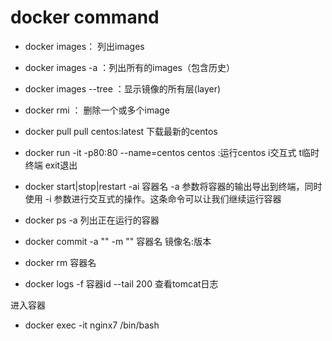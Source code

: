 docker command
===
* docker images： 列出images
* docker images -a ：列出所有的images（包含历史）
* docker images --tree ：显示镜像的所有层(layer)
* docker rmi  <image ID>： 删除一个或多个image

* docker pull pull centos:latest 下载最新的centos

* docker run -it -p80:80 --name=centos centos	:运行centos i交互式 t临时终端	exit退出
* docker start|stop|restart -ai 容器名 
-a 参数将容器的输出导出到终端，同时使用 -i 参数进行交互式的操作。这条命令可以让我们继续运行容器
* docker ps -a 列出正在运行的容器
* docker commit -a "" -m "" 容器名 镜像名:版本
* docker rm 容器名

* docker logs -f 容器id --tail 200 查看tomcat日志

进入容器
* docker exec -it nginx7 /bin/bash
